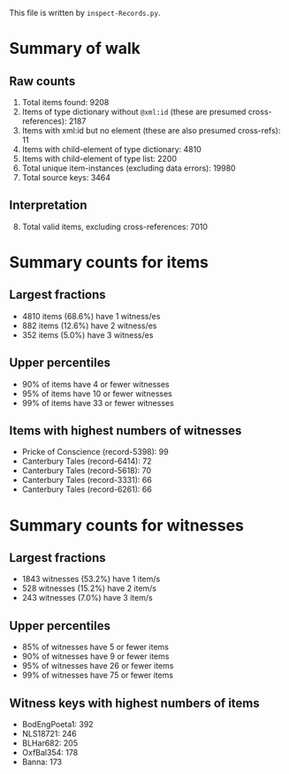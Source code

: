This file is written by `inspect-Records.py`.

# Summary of walk
## Raw counts
1. Total items found: 9208
2. Items of type dictionary without `@xml:id` (these are presumed cross-references): 2187
3. Items with xml:id but no element <witnesses> (these are also presumed cross-refs): 11
4. Items with child-element <witness> of type dictionary: 4810
5. Items with child-element <witness> of type list: 2200
6. Total unique item-instances (excluding data errors): 19980
7. Total source keys: 3464

## Interpretation
8. Total valid items, excluding cross-references: 7010

# Summary counts for items
## Largest fractions
- 4810 items (68.6%) have 1 witness/es
- 882 items (12.6%) have 2 witness/es
- 352 items (5.0%) have 3 witness/es

## Upper percentiles
- 90% of items have 4 or fewer witnesses
- 95% of items have 10 or fewer witnesses
- 99% of items have 33 or fewer witnesses

## Items with highest numbers of witnesses
- Pricke of Conscience (record-5398): 99
- Canterbury Tales (record-6414): 72
- Canterbury Tales (record-5618): 70
- Canterbury Tales (record-3331): 66
- Canterbury Tales (record-6261): 66

# Summary counts for witnesses
## Largest fractions
- 1843 witnesses (53.2%) have 1 item/s
- 528 witnesses (15.2%) have 2 item/s
- 243 witnesses (7.0%) have 3 item/s

## Upper percentiles
- 85% of witnesses have 5 or fewer items
- 90% of witnesses have 9 or fewer items
- 95% of witnesses have 26 or fewer items
- 99% of witnesses have 75 or fewer items

## Witness keys with highest numbers of items
- BodEngPoeta1: 392
- NLS18721: 246
- BLHar682: 205
- OxfBal354: 178
- Banna: 173
